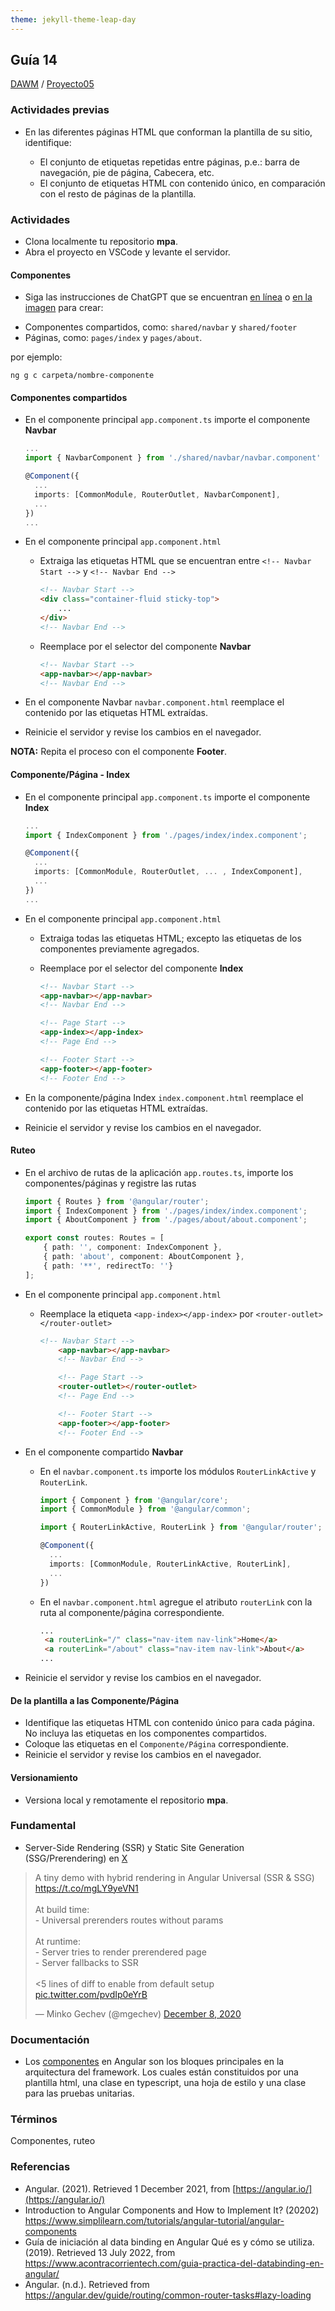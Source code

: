```yaml
---
theme: jekyll-theme-leap-day
---
```


## Guía 14

[DAWM](/DAWM/) / [Proyecto05](/DAWM/proyectos/2023/proyecto05)

### Actividades previas

* En las diferentes páginas HTML que conforman la plantilla de su sitio, identifique:

  - El conjunto de etiquetas repetidas entre páginas, p.e.: barra de navegación, pie de página, Cabecera, etc.
  - El conjunto de etiquetas HTML con contenido único, en comparación con el resto de páginas de la plantilla.

### Actividades

* Clona localmente tu repositorio **mpa**.
* Abra el proyecto en VSCode y levante el servidor.

#### Componentes

* Siga las instrucciones de ChatGPT que se encuentran [en línea](https://chat.openai.com/share/04b2d3fe-2083-4c15-ad17-d72b3583ba41) o [en la imagen](chatgpt/guia14-angular-components.png) para crear:
 + Componentes compartidos, como: `shared/navbar` y `shared/footer`
 + Páginas, como: `pages/index` y `pages/about`.

 por ejemplo:

 ```prompt
 ng g c carpeta/nombre-componente
 ```

#### Componentes compartidos

* En el componente principal `app.component.ts` importe el componente **Navbar**
  
  ```typescript
  ...
  import { NavbarComponent } from './shared/navbar/navbar.component'

  @Component({
  	...
  	imports: [CommonModule, RouterOutlet, NavbarComponent],
  	...
  })
  ...
  ````

* En el componente principal `app.component.html`

  - Extraiga las etiquetas HTML que se encuentran entre `<!-- Navbar Start -->` y `<!-- Navbar End -->`

	```html
	<!-- Navbar Start -->
	<div class="container-fluid sticky-top">
	  	...
	</div>
	<!-- Navbar End -->
	```

  - Reemplace por el selector del componente **Navbar**

    ```html
    <!-- Navbar Start -->
    <app-navbar></app-navbar>
    <!-- Navbar End -->
    ```

* En el componente Navbar `navbar.component.html` reemplace el contenido por las etiquetas HTML extraídas.
* Reinicie el servidor y revise los cambios en el navegador.

**NOTA:** Repita el proceso con el componente **Footer**.

#### Componente/Página - Index

* En el componente principal `app.component.ts` importe el componente **Index**
  
  ```typescript
  ...
  import { IndexComponent } from './pages/index/index.component';

  @Component({
  	...
  	imports: [CommonModule, RouterOutlet, ... , IndexComponent],
  	...
  })
  ...
  ````

* En el componente principal `app.component.html`

  - Extraiga todas las etiquetas HTML; excepto las etiquetas de los componentes previamente agregados.

  - Reemplace por el selector del componente **Index**

    ```html
    <!-- Navbar Start -->
	<app-navbar></app-navbar>
	<!-- Navbar End -->

	<!-- Page Start -->
	<app-index></app-index>
	<!-- Page End -->

	<!-- Footer Start -->
	<app-footer></app-footer>
	<!-- Footer End -->
    ```

* En la componente/página Index `index.component.html` reemplace el contenido por las etiquetas HTML extraídas.
* Reinicie el servidor y revise los cambios en el navegador.

#### Ruteo

* En el archivo de rutas de la aplicación `app.routes.ts`, importe los componentes/páginas y registre las rutas

	```typescript
	import { Routes } from '@angular/router';
	import { IndexComponent } from './pages/index/index.component';
	import { AboutComponent } from './pages/about/about.component';

	export const routes: Routes = [
	    { path: '', component: IndexComponent },
	    { path: 'about', component: AboutComponent },
	    { path: '**', redirectTo: ''}
	];
	```

* En el componente principal `app.component.html`
  
  - Reemplace la etiqueta `<app-index></app-index>` por `<router-outlet></router-outlet>` 

    ```html
    <!-- Navbar Start -->
		<app-navbar></app-navbar>
		<!-- Navbar End -->

		<!-- Page Start -->
		<router-outlet></router-outlet>
		<!-- Page End -->

		<!-- Footer Start -->
		<app-footer></app-footer>
		<!-- Footer End -->
    ```

* En el componente compartido **Navbar**

  - En el `navbar.component.ts` importe los módulos `RouterLinkActive` y `RouterLink`.

    ```typescript
    import { Component } from '@angular/core';
    import { CommonModule } from '@angular/common';
    
    import { RouterLinkActive, RouterLink } from '@angular/router';
    
    @Component({
	  ...
	  imports: [CommonModule, RouterLinkActive, RouterLink],
	  ...
	})
    ```

  - En el `navbar.component.html` agregue el atributo `routerLink` con la ruta al componente/página correspondiente.

    ```html
    ...
	 <a routerLink="/" class="nav-item nav-link">Home</a>
	 <a routerLink="/about" class="nav-item nav-link">About</a>
	...
    ```

* Reinicie el servidor y revise los cambios en el navegador.

#### De la plantilla a las Componente/Página

* Identifique las etiquetas HTML con contenido único para cada página. No incluya las etiquetas en los componentes compartidos.
* Coloque las etiquetas en el `Componente/Página` correspondiente.
* Reinicie el servidor y revise los cambios en el navegador.

#### Versionamiento

* Versiona local y remotamente el repositorio **mpa**.

### Fundamental

* Server-Side Rendering (SSR) y Static Site Generation (SSG/Prerendering) en [X](https://twitter.com/mgechev/status/1336298729347932161)

<blockquote class="twitter-tweet"><p lang="en" dir="ltr">A tiny demo with hybrid rendering in Angular Universal (SSR &amp; SSG) <a href="https://t.co/mgLY9yeVN1">https://t.co/mgLY9yeVN1</a><br><br>At build time:<br>- Universal prerenders routes without params<br><br>At runtime:<br>- Server tries to render prerendered page<br>- Server fallbacks to SSR<br><br>&lt;5 lines of diff to enable from default setup <a href="https://t.co/pvdIp0eYrB">pic.twitter.com/pvdIp0eYrB</a></p>&mdash; Minko Gechev (@mgechev) <a href="https://twitter.com/mgechev/status/1336298729347932161?ref_src=twsrc%5Etfw">December 8, 2020</a></blockquote> <script async src="https://platform.twitter.com/widgets.js" charset="utf-8"></script>

### Documentación
  
* Los [componentes](https://angular.dev/guide/components) en Angular son los bloques principales en la arquitectura del framework. Los cuales están constituidos por una plantilla html, una clase en typescript, una hoja de estilo y una clase para las pruebas unitarias.

### Términos

Componentes, ruteo

### Referencias

* Angular. (2021). Retrieved 1 December 2021, from [https://angular.io/](https://angular.io/)
* Introduction to Angular Components and How to Implement It? (20202) https://www.simplilearn.com/tutorials/angular-tutorial/angular-components
* Guía de iniciación al data binding en Angular Qué es y cómo se utiliza. (2019). Retrieved 13 July 2022, from https://www.acontracorrientech.com/guia-practica-del-databinding-en-angular/
* Angular. (n.d.). Retrieved from https://angular.dev/guide/routing/common-router-tasks#lazy-loading